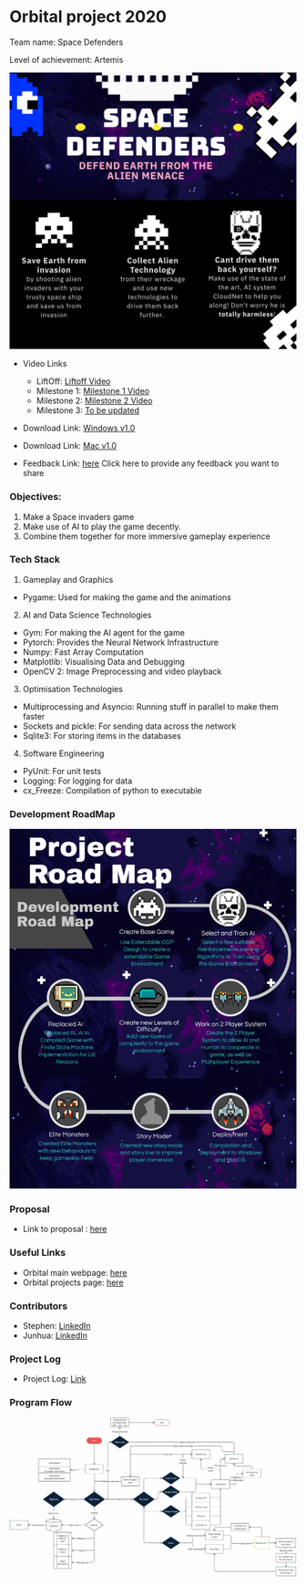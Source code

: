 # Orbital project 2020 
Team name: Space Defenders

Level of achievement: Artemis

![](images/Poster.png)

* Video Links 
  - LiftOff: [Liftoff Video](https://youtu.be/UNIIZMoY21Y)
  - Milestone 1: [Milestone 1 Video](https://youtu.be/B_vnh2F5NsM)
  - Milestone 2: [Milestone 2 Video](https://www.youtube.com/watch?v=oTaomwA8UFw)
  - Milestone 3: [To be updated](#)

* Download Link: [Windows v1.0](https://drive.google.com/file/d/1sg8KXjIIUoKLrhnO1ZvNEcx9PiAcC4ad/view?usp=sharing)

* Download Link: [Mac v1.0](https://drive.google.com/file/d/1M_bW1mwZJyTDDUkjQgFV_vmN-44SBRk9/view?usp=sharing)

* Feedback Link: [here](https://forms.gle/kibPWXRtb1x3JJvT9)
Click here to provide any feedback you want to share

### Objectives:
1. Make a Space invaders game
2. Make use of AI to play the game decently.
3. Combine them together for more immersive gameplay experience

### Tech Stack
1. Gameplay and Graphics
  - Pygame: Used for making the game and the animations
2. AI and Data Science Technologies
  - Gym: For making the AI agent for the game
  - Pytorch: Provides the Neural Network Infrastructure
  - Numpy: Fast Array Computation
  - Matplotlib: Visualising Data and Debugging
  - OpenCV 2: Image Preprocessing and video playback
3. Optimisation Technologies
  - Multiprocessing and Asyncio: Running stuff in parallel to make them faster
  - Sockets and pickle: For sending data across the network
  - Sqlite3: For storing items in the databases
4. Software Engineering
  - PyUnit: For unit tests
  - Logging: For logging for data
  - cx_Freeze: Compilation of python to executable


### Development RoadMap
![](images/RoadMap_v2.png)

### Proposal
* Link to proposal : [here](https://docs.google.com/document/d/1FzKTmnhRiYNqQPP4pEpr50egbKD4TC94Nx8LIj1bqZw/edit?usp=sharing)

### Useful Links
* Orbital main webpage: [here](https://orbital.comp.nus.edu.sg/)
* Orbital projects page: [here](https://nusskylab-dev.comp.nus.edu.sg/public_views/public_projects)

### Contributors
* Stephen: [LinkedIn](https://www.linkedin.com/in/stephen-tan-hin-khai/)
* Junhua: [LinkedIn](https://www.linkedin.com/in/junhua-wen-718880137/)


### Project Log
* Project Log: [Link](https://docs.google.com/spreadsheets/d/1-_kZFH19Hje2CUJDWniRJlIA7P6K9FkfxaT8GMf7p-U/edit?usp=sharing)

### Program Flow
![](images/FlowChartv2.png)
